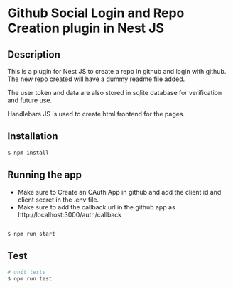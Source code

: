# Github Social Login and Repo Creation plugin in Nest JS
## Description
This is a plugin for Nest JS to create a repo in github and login with github. The new repo created will have a dummy readme file added.

The user token and data are also stored in sqlite database for verification and future use.

Handlebars JS is used to create html frontend for the pages.

## Installation
```bash
$ npm install
```
## Running the app
- Make sure to Create an OAuth App in github and add the client id and client secret in the .env file.
- Make sure to add the callback url in the github app as http://localhost:3000/auth/callback
```bash

$ npm run start
```
## Test
```bash
# unit tests
$ npm run test
```
